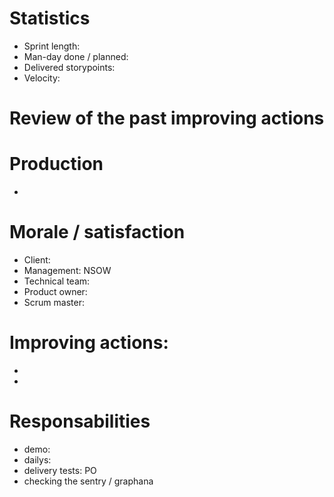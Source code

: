 # Statistics
- Sprint length:
- Man-day done / planned:
- Delivered storypoints:
- Velocity:


# Review of the past improving actions


# Production
-


# Morale / satisfaction
- Client:
- Management: NSOW
- Technical team:
- Product owner:
- Scrum master:


# Improving actions:
-
-


# Responsabilities
- demo:
- dailys:
- delivery tests: PO
- checking the sentry / graphana
